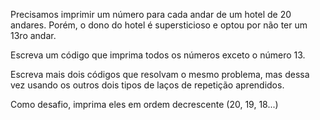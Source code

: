 Precisamos imprimir um número para cada andar de um hotel de 20 andares. Porém, o dono do hotel é supersticioso
e optou por não ter um 13ro andar.

Escreva um código que imprima todos os números exceto o número 13.

Escreva mais dois códigos que resolvam o mesmo problema, mas dessa vez usando os outros dois tipos de laços 
de repetição aprendidos.

Como desafio, imprima eles em ordem decrescente (20, 19, 18...)
